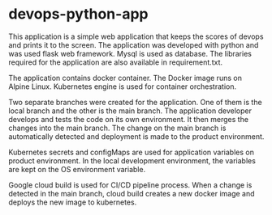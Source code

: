 # devops-python-app
This application is a simple web application that keeps the scores of devops and prints it to the screen. The application was developed with python and was used flask web framework. Mysql is used as database. The libraries required for the application are also available in requirement.txt.

The application contains docker container. The Docker image runs on Alpine Linux. Kubernetes engine is used for container orchestration.

Two separate branches were created for the application. One of them is the local branch and the other is the main branch. The application developer develops and tests the code on its own environment. It then merges the changes into the main branch. The change on the main branch is automatically detected and deployment is made to the product environment.

Kubernetes secrets and configMaps are used for application variables on product environment. In the local development environment, the variables are kept on the OS environment variable.

Google cloud build is used for CI/CD pipeline process. When a change is detected in the main branch, cloud build creates a new docker image and deploys the new image to kubernetes.
